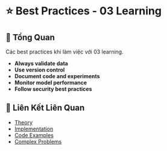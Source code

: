 # ⭐ Best Practices - 03 Learning

## 🎯 Tổng Quan

Các best practices khi làm việc với 03 learning.

- **Always validate data**
- **Use version control**
- **Document code and experiments**
- **Monitor model performance**
- **Follow security best practices**

## 🔗 Liên Kết Liên Quan

- [Theory](./THEORY_03_learning.md)
- [Implementation](./IMPLEMENTATION_03_learning.md)
- [Code Examples](./CODE_EXAMPLES_03_learning.md)
- [Complex Problems](./COMPLEX_PROBLEMS.md)
